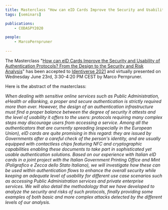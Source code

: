 ```yaml
---
title: Masterclass "How can eID Cards Improve the Security and Usability of Authentication Protocols? From the Design to the Security and Risk Analysis" at Identiverse 2021
tags: [seminars]

publications:
    - CODASPY2020

people:
    - MarcoPernpruner
     
---
```


The Masterclass "[How can eID Cards Improve the Security and Usability of Authentication Protocols? From the Design to the Security and Risk Analysis](https://identiverse.com/idv2021/session/SES89NYFRR253Z5PT/)" has been accepted to [Identiverse 2021](https://identiverse.com/) and virtually presented on Wednesday June 23rd, 3:30-4:20 PM CEST by Marco Pernpruner.

Here is the abstract of the masterclass:

*When dealing with sensitive online services such as Public Administration, eHealth or eBanking, a proper and secure authentication is strictly required more than ever. However, the design of an authentication infrastructure must find a proper balance between the degree of security it attests and the level of usability it offers to the users: protocols requiring many complex steps may discourage users from accessing a service. Among all the authenticators that are currently spreading (especially in the European Union), eID cards are quite promising in this regard: they are issued by Governments after a careful check of the person's identity, and are usually equipped with contactless chips featuring NFC and cryptographic capabilities enabling these documents to take part in sophisticated yet usable authentication solutions. Based on our experience with Italian eID cards in a joint project with the Italian Government Printing Office and Mint (Poligrafico e Zecca dello Stato Italiano), we will investigate how these can be used within authentication flows to enhance the overall security while keeping an adequate level of usability for different use case scenarios such as accessing Public Administration services and private enterprise services. We will also detail the methodology that we have developed to analyze the security and risks of such protocols, finally providing some examples of both basic and more complex attacks detected by the different levels of our analysis.*